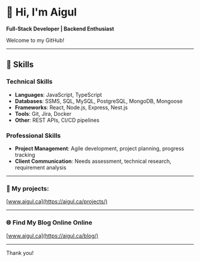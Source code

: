 # 💫 Hi, I'm Aigul
**Full-Stack Developer | Backend Enthusiast**

Welcome to my GitHub! 

---

## 🔧 Skills
### Technical Skills
- **Languages**: JavaScript, TypeScript
- **Databases**: SSMS, SQL, MySQL, PostgreSQL, MongoDB, Mongoose
- **Frameworks**: React, Node.js, Express, Nest.js
- **Tools**: Git, Jira, Docker
- **Other**: REST APIs, CI/CD pipelines

### Professional Skills
- **Project Management**: Agile development, project planning, progress tracking
- **Client Communication**: Needs assessment, technical research, requirement analysis

---

### 📂 My projects:
[www.aigul.ca](https://aigul.ca/projects/)

---

### 🌐 Find My Blog Online Online
[www.aigul.ca](https://aigul.ca/blog/)

---

Thank you!
